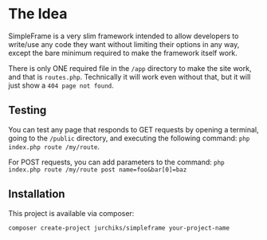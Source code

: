 # The Idea

SimpleFrame is a very slim framework intended to allow developers to write/use
any code they want without limiting their options in any way, except the bare
minimum required to make the framework itself work.

There is only ONE required file in the `/app` directory to make the site work,
and that is `routes.php`. Technically it will work even without that, but it will
just show a `404 page not found`.

## Testing

You can test any page that responds to GET requests by opening a terminal,
going to the `/public` directory, and executing the following command:
`php index.php route /my/route`.

For POST requests, you can add parameters to the command:
`php index.php route /my/route post name=foo&bar[0]=baz`

## Installation

This project is available via composer:

`composer create-project jurchiks/simpleframe your-project-name`
